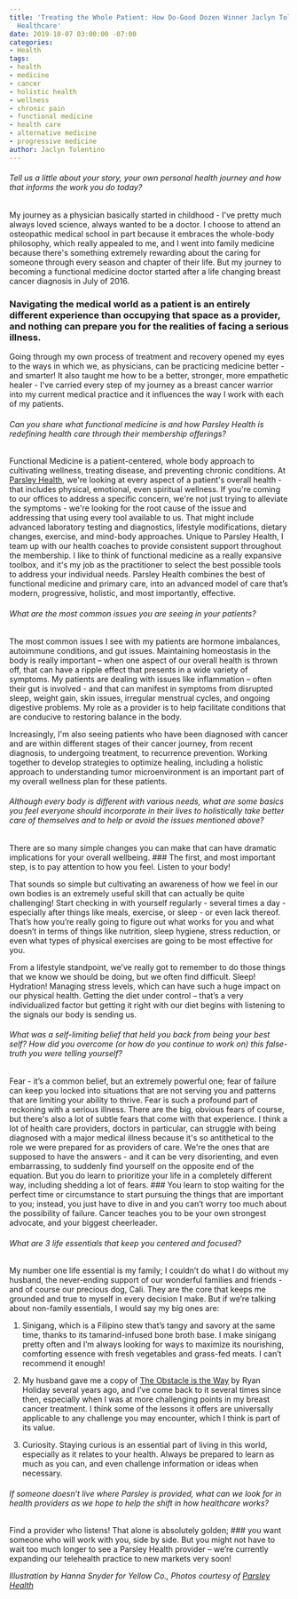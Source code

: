 ```yaml
---
title: 'Treating the Whole Patient: How Do-Good Dozen Winner Jaclyn Tolentino is Redefining
  Healthcare'
date: 2019-10-07 03:00:00 -07:00
categories:
- Health
tags:
- health
- medicine
- cancer
- holistic health
- wellness
- chronic pain
- functional medicine
- health care
- alternative medicine
- progressive medicine
author: Jaclyn Tolentino
---
```


###### Tell us a little about your story, your own personal health journey and how that informs the work you do today?

My journey as a physician basically started in childhood - I've pretty much always loved science, always wanted to be a doctor. I choose to attend an osteopathic medical school in part because it embraces the whole-body philosophy, which really appealed to me, and I went into family medicine because there's something extremely rewarding about the caring for someone through every season and chapter of their life. But my journey to becoming a functional medicine doctor started after a life changing breast cancer diagnosis in July of 2016. 
### Navigating the medical world as a patient is an entirely different experience than occupying that space as a provider, and nothing can prepare you for the realities of facing a serious illness.
Going through my own process of treatment and recovery opened my eyes to the ways in which we, as physicians, can be practicing medicine better - and smarter! It also taught me how to be a better, stronger, more empathetic healer - I've carried every step of my journey as a breast cancer warrior into my current medical practice and it influences the way I work with each of my patients. 

###### Can you share what functional medicine is and how Parsley Health is redefining health care through their membership offerings? 

Functional Medicine is a patient-centered, whole body approach to cultivating wellness, treating disease, and preventing chronic conditions. At [Parsley Health](https://www.parsleyhealth.com/), we're looking at every aspect of a patient's overall health - that includes physical, emotional, even spiritual wellness. If you're coming to our offices to address a specific concern, we're not just trying to alleviate the symptoms - we're looking for the root cause of the issue and addressing that using every tool available to us. That might include advanced laboratory testing and diagnostics, lifestyle modifications, dietary changes, exercise, and mind-body approaches. Unique to Parsley Health, I team up with our health coaches to provide consistent support throughout the membership.  I like to think of functional medicine as a really expansive toolbox, and it's my job as the practitioner to select the best possible tools to address your individual needs. Parsley Health combines the best of functional medicine and primary care, into an advanced model of care that’s modern, progressive, holistic, and most importantly, effective.

###### What are the most common issues you are seeing in your patients? 

The most common issues I see with my patients are hormone imbalances, autoimmune conditions, and gut issues. Maintaining homeostasis in the body is really important – when one aspect of our overall health is thrown off, that can have a ripple effect that presents in a wide variety of symptoms. My patients are dealing with issues like inflammation – often their gut is involved - and that can manifest in symptoms from disrupted sleep, weight gain, skin issues, irregular menstrual cycles, and ongoing digestive problems. My role as a provider is to help facilitate conditions that are conducive to restoring balance in the body.

Increasingly, I'm also seeing patients who have been diagnosed with cancer and are within different stages of their cancer journey, from recent diagnosis, to undergoing treatment, to recurrence prevention. Working together to develop strategies to optimize healing, including a holistic approach to understanding tumor microenvironment is an important part of my overall wellness plan for these patients. 

###### Although every body is different with various needs, what are some basics you feel everyone should incorporate in their lives to holistically take better care of themselves and to help or avoid the issues mentioned above? 
 

There are so many simple changes you can make that can have dramatic implications for your overall wellbeing. ### The first, and most important step, is to pay attention to how you feel. Listen to your body!

That sounds so simple but cultivating an awareness of how we feel in our own bodies is an extremely useful skill that can actually be quite challenging! Start checking in with yourself regularly - several times a day - especially after things like meals, exercise, or sleep - or even lack thereof. That’s how you’re really going to figure out what works for you and what doesn’t in terms of things like nutrition, sleep hygiene, stress reduction, or even what types of physical exercises are going to be most effective for you. 

From a lifestyle standpoint, we’ve really got to remember to do those things that we know we should be doing, but we often find difficult. Sleep! Hydration! Managing stress levels, which can have such a huge impact on our physical health. Getting the diet under control – that’s a very individualized factor but getting it right with our diet begins with listening to the signals our body is sending us.

###### What was a self-limiting belief that held you back from being your best self? How did you overcome (or how do you continue to work on) this false-truth you were telling yourself?

Fear - it’s a common belief, but an extremely powerful one; fear of failure can keep you locked into situations that are not serving you and patterns that are limiting your ability to thrive.
Fear is such a profound part of reckoning with a serious illness. There are the big, obvious fears of course, but there's also a lot of subtle fears that come with that experience. I think a lot of health care providers, doctors in particular, can struggle with being diagnosed with a major medical illness because it's so antithetical to the role we were prepared for as providers of care. We're the ones that are supposed to have the answers - and it can be very disorienting, and even embarrassing, to suddenly find yourself on the opposite end of the equation. But you do learn to prioritize your life in a completely different way, including shedding a lot of fears. ### You learn to stop waiting for the perfect time or circumstance to start pursuing the things that are important to you; instead, you just have to dive in and you can’t worry too much about the possibility of failure. 
Cancer teaches you to be your own strongest advocate, and your biggest cheerleader.

###### What are 3 life essentials that keep you centered and focused?

 My number one life essential is my family; I couldn’t do what I do without my husband, the never-ending support of our wonderful families and friends - and of course our precious dog, Cali. They are the core that keeps me grounded and true to myself in every decision I make.
But if we’re talking about non-family essentials, I would say my big ones are: 

1)   Sinigang, which is a Filipino stew that’s tangy and savory at the same time, thanks to its tamarind-infused bone broth base. I make sinigang pretty often and I’m always looking for ways to maximize its nourishing, comforting essence with fresh vegetables and grass-fed meats. I can’t recommend it enough!

2)   My husband gave me a copy of [The Obstacle is the Way](https://www.amazon.com/Obstacle-Way-Timeless-Turning-Triumph/dp/1591846358/ref=tmm_hrd_swatch_0?_encoding=UTF8&qid=&sr=) by Ryan Holiday several years ago, and I’ve come back to it several times since then, especially when I was at more challenging points in my breast cancer treatment. I think some of the lessons it offers are universally applicable to any challenge you may encounter, which I think is part of its value.

3)   Curiosity. Staying curious is an essential part of living in this world, especially as it relates to your health. Always be prepared to learn as much as you can, and even challenge information or ideas when necessary.

###### If someone doesn’t live where Parsley is provided, what can we look for in health providers as we hope to help the shift in how healthcare works? 

Find a provider who listens! That alone is absolutely golden; ### you want someone who will work with you, side by side. 
But you might not have to wait too much longer to see a Parsley Health provider – we’re currently expanding our telehealth practice to new markets very soon!


_Illustration by Hanna Snyder for Yellow Co., Photos courtesy of [Parsley Health](https://www.parsleyhealth.com/)_
